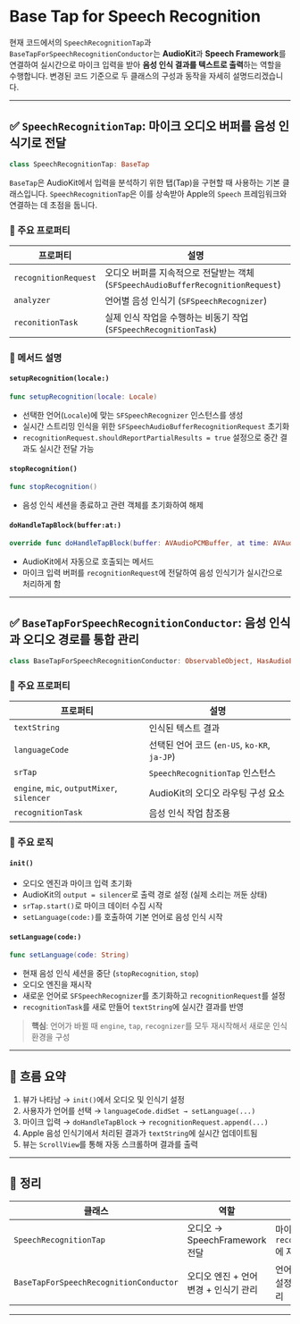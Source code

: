 # Base Tap for Speech Recognition

현재 코드에서의 `SpeechRecognitionTap`과 `BaseTapForSpeechRecognitionConductor`는 **AudioKit**과 **Speech Framework**를 연결하여 실시간으로 마이크 입력을 받아 **음성 인식 결과를 텍스트로 출력**하는 역할을 수행합니다.
변경된 코드 기준으로 두 클래스의 구성과 동작을 자세히 설명드리겠습니다.

---

## ✅ `SpeechRecognitionTap`: 마이크 오디오 버퍼를 음성 인식기로 전달

```swift
class SpeechRecognitionTap: BaseTap
```

`BaseTap`은 AudioKit에서 입력을 분석하기 위한 탭(Tap)을 구현할 때 사용하는 기본 클래스입니다. `SpeechRecognitionTap`은 이를 상속받아 Apple의 `Speech` 프레임워크와 연결하는 데 초점을 둡니다.

### 🔧 주요 프로퍼티

| 프로퍼티                 | 설명                                                              |
| -------------------- | --------------------------------------------------------------- |
| `recognitionRequest` | 오디오 버퍼를 지속적으로 전달받는 객체 (`SFSpeechAudioBufferRecognitionRequest`) |
| `analyzer`           | 언어별 음성 인식기 (`SFSpeechRecognizer`)                               |
| `reconitionTask`     | 실제 인식 작업을 수행하는 비동기 작업 (`SFSpeechRecognitionTask`)               |

### 🔨 메서드 설명

#### `setupRecognition(locale:)`

```swift
func setupRecognition(locale: Locale)
```

* 선택한 언어(`Locale`)에 맞는 `SFSpeechRecognizer` 인스턴스를 생성
* 실시간 스트리밍 인식을 위한 `SFSpeechAudioBufferRecognitionRequest` 초기화
* `recognitionRequest.shouldReportPartialResults = true` 설정으로 중간 결과도 실시간 전달 가능

#### `stopRecognition()`

```swift
func stopRecognition()
```

* 음성 인식 세션을 종료하고 관련 객체를 초기화하여 해제

#### `doHandleTapBlock(buffer:at:)`

```swift
override func doHandleTapBlock(buffer: AVAudioPCMBuffer, at time: AVAudioTime)
```

* AudioKit에서 자동으로 호출되는 메서드
* 마이크 입력 버퍼를 `recognitionRequest`에 전달하여 음성 인식기가 실시간으로 처리하게 함

---

## ✅ `BaseTapForSpeechRecognitionConductor`: 음성 인식과 오디오 경로를 통합 관리

```swift
class BaseTapForSpeechRecognitionConductor: ObservableObject, HasAudioEngine
```

### 🔧 주요 프로퍼티

| 프로퍼티                                       | 설명                                    |
| ------------------------------------------ | ------------------------------------- |
| `textString`                               | 인식된 텍스트 결과                            |
| `languageCode`                             | 선택된 언어 코드 (`en-US`, `ko-KR`, `ja-JP`) |
| `srTap`                                    | `SpeechRecognitionTap` 인스턴스           |
| `engine`, `mic`, `outputMixer`, `silencer` | AudioKit의 오디오 라우팅 구성 요소               |
| `recognitionTask`                          | 음성 인식 작업 참조용                          |

### 🔨 주요 로직

#### `init()`

* 오디오 엔진과 마이크 입력 초기화
* AudioKit의 `output = silencer`로 출력 경로 설정 (실제 소리는 꺼둔 상태)
* `srTap.start()`로 마이크 데이터 수집 시작
* `setLanguage(code:)`를 호출하여 기본 언어로 음성 인식 시작

#### `setLanguage(code:)`

```swift
func setLanguage(code: String)
```

* 현재 음성 인식 세션을 중단 (`stopRecognition`, `stop`)
* 오디오 엔진을 재시작
* 새로운 언어로 `SFSpeechRecognizer`를 초기화하고 `recognitionRequest`를 설정
* `recognitionTask`를 새로 만들어 `textString`에 실시간 결과를 반영

> **핵심**: 언어가 바뀔 때 `engine`, `tap`, `recognizer`를 모두 재시작해서 새로운 인식 환경을 구성

---

## 🧠 흐름 요약

1. 뷰가 나타남 → `init()`에서 오디오 및 인식기 설정
2. 사용자가 언어를 선택 → `languageCode.didSet → setLanguage(...)`
3. 마이크 입력 → `doHandleTapBlock` → `recognitionRequest.append(...)`
4. Apple 음성 인식기에서 처리된 결과가 `textString`에 실시간 업데이트됨
5. 뷰는 `ScrollView`를 통해 자동 스크롤하며 결과를 출력

---

## 📌 정리

| 클래스                                    | 역할                       | 핵심 기능                                  |
| -------------------------------------- | ------------------------ | -------------------------------------- |
| `SpeechRecognitionTap`                 | 오디오 → SpeechFramework 전달 | 마이크 입력 버퍼를 `recognitionRequest`에 지속 전달 |
| `BaseTapForSpeechRecognitionConductor` | 오디오 엔진 + 언어 변경 + 인식기 관리  | 언어 변경 시 자동 재설정, 실시간 결과 처리              |

---

